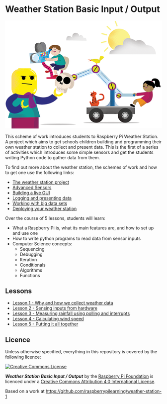 # Weather Station Basic Input / Output

![](cover.png)

This scheme of work introduces students to Raspberry Pi Weather Station. A project which aims to get schools children building and programming their own weather station to collect and present data. This is the first of a series of activities which introduces some simple sensors and get the students writing Python code to gather data from them. 

To find out more about the weather station, the schemes of work and how to get one use the following links:
- [The weather station project](http://www.raspberrypi.org/school-weather-station-project/) 
- [Advanced Sensors]()
- [Building a live GUI]()
- [Logging and presenting data]()
- [Working with big data sets]()
- [Deploying your weather station](https://github.com/raspberrypi/weather-station)

Over the course of 5 lessons, students will learn:

- What a Raspberry Pi is, what its main features are, and how to set up and use one
- How to write python programs to read data from sensor inputs
- Computer Science concepts:
	- Sequencing
	- Debugging
	- Iteration
	- Conditionals
	- Algorithms
	- Functions

## Lessons

- [Lesson 1 - Why and how we collect weather data](lesson-1/lesson.md)
- [Lesson 2 - Sensing inputs from hardware](lesson-2/lesson.md)
- [Lesson 3 - Measuring rainfall using polling and interrupts](lesson-3/lesson.md)
- [Lesson 4 - Calculating wind speed](lesson-4/lesson.md)
- [Lesson 5 - Putting it all together](lesson-5/lesson.md)

## Licence

Unless otherwise specified, everything in this repository is covered by the following licence:

[![Creative Commons License](http://i.creativecommons.org/l/by-sa/4.0/88x31.png)](http://creativecommons.org/licenses/by-sa/4.0/)

***Weather Station Basic Input / Output*** by the [Raspberry Pi Foundation](http://www.raspberrypi.org) is licenced under a [Creative Commons Attribution 4.0 International License](http://creativecommons.org/licenses/by-sa/4.0/).

Based on a work at https://github.com/raspberrypilearning/weather-station-1
